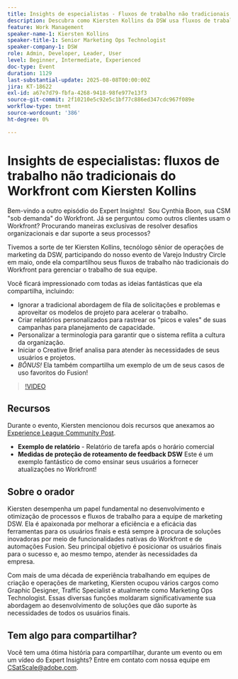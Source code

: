 ```yaml
---
title: Insights de especialistas - Fluxos de trabalho não tradicionais do Workfront com Kiersten Kollins
description: Descubra como Kiersten Kollins da DSW usa fluxos de trabalho não tradicionais do Adobe Workfront, relatórios personalizados e automações do Fusion para otimizar as operações de marketing e aumentar a eficiência da equipe.
feature: Work Management
speaker-name-1: Kiersten Kollins
speaker-title-1: Senior Marketing Ops Technologist
speaker-company-1: DSW
role: Admin, Developer, Leader, User
level: Beginner, Intermediate, Experienced
doc-type: Event
duration: 1129
last-substantial-update: 2025-08-08T00:00:00Z
jira: KT-18622
exl-id: a67e7d79-fbfa-4268-9418-98fe977e13f3
source-git-commit: 2f10210e5c92e5c1bf77c886ed347cdc967f089e
workflow-type: tm+mt
source-wordcount: '386'
ht-degree: 0%

---
```


# Insights de especialistas: fluxos de trabalho não tradicionais do Workfront com Kiersten Kollins

Bem-vindo a outro episódio do Expert Insights!  Sou Cynthia Boon, sua CSM &quot;sob demanda&quot; do Workfront. Já se perguntou como outros clientes usam o Workfront? Procurando maneiras exclusivas de resolver desafios organizacionais e dar suporte a seus processos?  

Tivemos a sorte de ter Kiersten Kollins, tecnólogo sênior de operações de marketing da DSW, participando do nosso evento de Varejo Industry Circle em maio, onde ela compartilhou seus fluxos de trabalho não tradicionais do Workfront para gerenciar o trabalho de sua equipe.  

Você ficará impressionado com todas as ideias fantásticas que ela compartilha, incluindo: 

* Ignorar a tradicional abordagem de fila de solicitações e problemas e aproveitar os modelos de projeto para acelerar o trabalho. 
* Criar relatórios personalizados para rastrear os &quot;picos e vales&quot; de suas campanhas para planejamento de capacidade. 
* Personalizar a terminologia para garantir que o sistema reflita a cultura da organização. 
* Iniciar o Creative Brief analisa para atender às necessidades de seus usuários e projetos. 
* *BÔNUS!* Ela também compartilha um exemplo de um de seus casos de uso favoritos do Fusion!

>[!VIDEO](https://video.tv.adobe.com/v/3469900/?learn=on&enablevpops)

## Recursos

Durante o evento, Kiersten mencionou dois recursos que anexamos ao [Experience League Community Post](https://experienceleaguecommunities.adobe.com/t5/workfront-discussions/video-august-2024-workfront-expert-insights-non-traditional/td-p/694315?profile.language=pt).
* **Exemplo de relatório** - Relatório de tarefa após o horário comercial 
* **Medidas de proteção de roteamento de feedback DSW** Este é um exemplo fantástico de como ensinar seus usuários a fornecer atualizações no Workfront! 

## Sobre o orador 

Kiersten desempenha um papel fundamental no desenvolvimento e otimização de processos e fluxos de trabalho para a equipe de marketing DSW. Ela é apaixonada por melhorar a eficiência e a eficácia das ferramentas para os usuários finais e está sempre à procura de soluções inovadoras por meio de funcionalidades nativas do Workfront e de automações Fusion. Seu principal objetivo é posicionar os usuários finais para o sucesso e, ao mesmo tempo, atender às necessidades da empresa.   

Com mais de uma década de experiência trabalhando em equipes de criação e operações de marketing, Kiersten ocupou vários cargos como Graphic Designer, Traffic Specialist e atualmente como Marketing Ops Technologist. Essas diversas funções moldaram significativamente sua abordagem ao desenvolvimento de soluções que dão suporte às necessidades de todos os usuários finais. 

## Tem algo para compartilhar?

Você tem uma ótima história para compartilhar, durante um evento ou em um vídeo do Expert Insights? Entre em contato com nossa equipe em [CSatScale@adobe.com](mailto:CSatScale@adobe.com).
